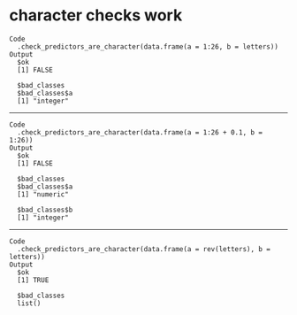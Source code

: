 # character checks work

    Code
      .check_predictors_are_character(data.frame(a = 1:26, b = letters))
    Output
      $ok
      [1] FALSE
      
      $bad_classes
      $bad_classes$a
      [1] "integer"
      
      

---

    Code
      .check_predictors_are_character(data.frame(a = 1:26 + 0.1, b = 1:26))
    Output
      $ok
      [1] FALSE
      
      $bad_classes
      $bad_classes$a
      [1] "numeric"
      
      $bad_classes$b
      [1] "integer"
      
      

---

    Code
      .check_predictors_are_character(data.frame(a = rev(letters), b = letters))
    Output
      $ok
      [1] TRUE
      
      $bad_classes
      list()
      

